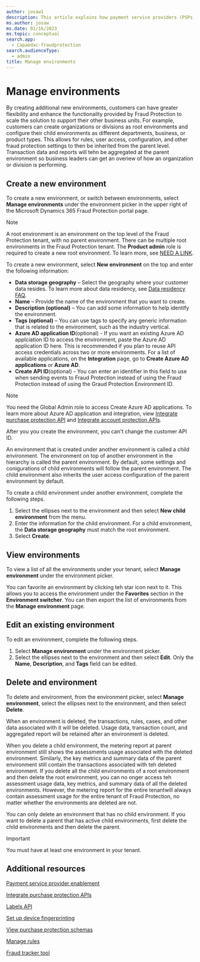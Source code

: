 ```yaml
---
author: josaw1
description: This article explains how payment service providers (PSPs) can manage environments in Microsoft Dynamics 365 Fraud Protection.
ms.author: josaw
ms.date: 01/16/2023
ms.topic: conceptual
search.app: 
  - Capaedac-fraudprotection
search.audienceType:
  - admin
title: Manage environments
---
```


# Manage environments


By creating additional new environments, customers can have greater flexibility and enhance the functionality provided by Fraud Protection to scale the solution to support their other business units. For example, customers can create organizations or divisions as root environments and configure their child environments as different departments, business, or product types. This allows for rules, user access, configuration, and other fraud protection settings to then be inherited from the parent level. Transaction data and reports will tehn be aggregated at the parent environment so business leaders can get an overiew of how an organization or division is performing.

## Create a new environment

To create a new environment, or switch between environments, select **Manage environments** under the environment picker in the upper right of the Microsoft Dynamics 365 Fraud Protection portal page. 

> [!NOTE]
> A root environment is an environment on the top level of the Fraud Protection tenant, with no parent environment. There can be multiple root environments in the Fraud Protection tenant. The **Product admin** role is required to create a new root environment. To learn more, see [NEED A LINK]().

To create a new environment, select **New environment** on the top and enter the following information: 

- **Data storage geography** – Select the geography where your customer data resides. To learn more about data residency, see [Data residency FAQ](faq/data-residency-gdpr-faq.md).
- **Name** – Provide the name of the environment that you want to create.
- **Description (optional)** – You can add some information to help identify the environment.
- **Tags (optional)** – You can use tags to specify any generic information that is related to the environment, such as the industry vertical.
- **Azure AD application ID**(optional) - If you want an existing Azure AD applciation ID to access the environment, paste the Azure AD application ID here. This is recommended if you plan to reuse API access credentials across two or more environments. For a list of available applications, on the **Integration** page, go to **Create Azure AD applications** or **Azure AD**.
- **Create API ID**(optional) - You can enter an identifier in this field to use when sending events to Fraud Protection instead of using the Fraud Protection instead of using the Graud Protection Environment ID.

> [!NOTE]
> You need the Global Admin role to access Create Azure AD applications. To learn more about Azure AD application and integration, view [Integrate purchase protection API](integrate-real-time-api) and [Integrate account protection APIs](faq/data-residency-gdpr-faq.md). 
>
> After you you create the environment, you can't change the customer API ID.

An environment that is created under another environment is called a child environment. The environment on top of another environment in the hierarchy is called the parent environment. By default, some settings and conigurations of child environments will follow the parent environment. The child environment also inherits the user access configuration of the parent environment by default. 

To create a child environment under another environment, complete the following steps. 

1. Select the ellipses next to the environment and then select **New child environment** from the menu. 
2. Enter the information for the child environment. For a child environment, the **Data storage geography** must match the root environment. 
3. Select **Create**.

## View environments

To view a list of all the environments under your tenant, select **Manage environment** under the environment picker. 

You can favorite an environment by clicking teh star icon next to it. This allows you to access the environment under the **Favorites** section in the **Environment switcher**. You can then export the list of environments from the **Manage environment** page. 

## Edit an existing environment
To edit an environment, complete the following steps.

1. Select **Manage environment** under the environment picker.
2. Select the ellipses next to the environment and then select **Edit**. Only the **Name**, **Description**, and **Tags** field can be edited. 

## Delete and environment
To delete and environment, from the environment picker, select **Manage environment**, select the ellipses next to the environment, and then select **Delete**.

When an environment is deleted, the transactions, rules, cases, and other data associated with it will be deleted. Usage data, transaction count, and aggregated report will be retained after an environment is deleted. 

When you delete a child environment, the metering report at parent environment still shows the assessments usage associated with the deleted environment. Similarly, the key metrics and summary data of the parent environment still contain the transactions associated with teh deleted environment. If you delete all the child environments of a root environment and then delete the root environment, you can no onger access teh assessment usage data, key metrics, and summary data of all the deleted environments. However, the metering report for the entire tenantwill always contain assessment usage for the entire tenant of Fraud Protection, no matter whether the environments are deleted are not.

You can only delete an environment that has no child environment. If you want to delete a parent that has active child environments, first delete the child environments and then delete the parent.

> [!IMPORTANT]
> You must have at least one environment in your tenant.

## Additional resources

[Payment service provider enablement](psp-overview.md)

[Integrate purchase protection APIs](integrate-real-time-api.md)

[Labels API](labels-api.md)

[Set up device fingerprinting](device-fingerprinting.md)

[View purchase protection schemas](view-purchase-protection-schemas.md)

[Manage rules](rules.md)

[Fraud tracker tool](fraud-tracker.md)
